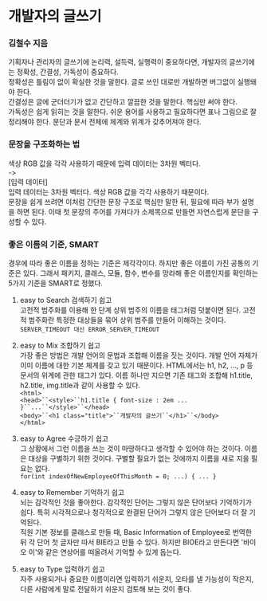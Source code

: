 # 개발자의 글쓰기  
### 김철수 지음  

기획자나 관리자의 글쓰기에 논리력, 설득력, 실행력이 중요하다면, 개발자의 글쓰기에는 정확성, 간결성, 가독성이 중요하다.  
정확성은 틀림이 없이 확실한 것을 말한다. 글로 쓰인 대로만 개발하면 버그없이 실행돼야 한다.  
간결성은 글에 군더더기가 없고 간단하고 깔끔한 것을 말한다. 핵심만 써야 한다.  
가독성은 쉽게 읽히는 것을 말한다. 쉬운 용어를 사용하고 필요하다면 표나 그림으로 잘 정리해야 한다. 문단과 문서 전체에 체계와 위계가 갖추어져야 한다.  

### 문장을 구조화하는 법
색상 RGB 값을 각각 사용하기 때문에 입력 데이터는 3차원 벡터다.  
->  
[입력 데이터]  
입력 데이터는 3차원 벡터다. 색상 RGB 값을 각각 사용하기 때문이다.  
문장을 쉽게 쓰려면 이처럼 간단한 문장 구조로 핵심만 말한 뒤, 필요에 따라 부가 설명을 하면 된다. 이때 첫 문장의 주어를 가져다가 소제목으로 만들면 자연스럽게 문단을 구성할 수 있다.  


### 좋은 이름의 기준, SMART  
경우에 따라 좋은 이름을 정하는 기준은 제각각이다. 하지만 좋은 이름이 가진 공통의 기준은 있다. 그래서 패키지, 클래스, 모듈, 함수, 변수를 망라해 좋은 이름인지를 확인하는 5가지 기준을 SMART로 정했다.  
1. easy to Search 검색하기 쉽고  
고전적 범주화를 이용해 한 단계 상위 범주의 이름을 태그처럼 덧붙이면 된다. 고전적 범주화란 특정한 대상들을 묶어 상위 범주를 만들어 이해하는 것이다.  
``SERVER_TIMEOUT 대신 ERROR_SERVER_TIMEOUT``  
  
2. easy to Mix 조합하기 쉽고  
가장 좋은 방법은 개발 언어의 문법과 조합해 이름을 짓는 것이다. 개발 언어 자체가 이미 이름에 대한 기본 체계를 갖고 있기 때문이다. HTML에서는 h1, h2, ..., p 등 문서의 위계에 관한 태그가 있다. 이름 하나만 지으면 기존 태그와 조합해 h1.title, h2.title, img.title과 같이 사용할 수 있다.  
`<html>`  
`<head>``<style>``h1.title { font-size : 2em ... }``...``</style>``</head>`  
`<body>``<h1 class="title">``개발자의 글쓰기``</h1>``</body>`  
`</html>`  
  
3. easy to Agree 수긍하기 쉽고  
그 상황에서 그런 이름을 쓰는 것이 마땅하다고 생각할 수 있어야 하는 것이다. 이름은 대상을 구별하기 위한 것이다. 구별할 필요가 없는 것에까지 이름을 새로 지을 필요는 없다.  
``for(int indexOfNewEmployeeOfThisMonth = 0; ...) { ... }``  
  
4. easy to Remember 기억하기 쉽고  
뇌는 감각적인 것을 좋아한다. 감각적인 단어는 그렇지 않은 단어보다 기억하기가 쉽다. 특히 시각적으로나 청각적으로 완결된 단어가 그렇지 않은 단어보다 더 잘 기억된다.  
직원 기본 정보를 클래스로 만들 때, Basic Information of Employee로 번역한 뒤 각 단어 첫 글자만 따서 BIE라고 만들 수 있다. 하지만 BIOE라고 만든다면 '바이오 이'와 같은 연상어를 떠올려서 기억할 수 있게 돕는다.  
  
5. easy to Type 입력하기 쉽고  
자주 사용되거나 중요한 이름이라면 입력하기 쉬운지, 오타를 낼 가능성이 작은지, 다른 사람에게 말로 전달하기 쉬운지 검토해 보는 것이 좋다.  
  